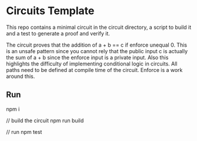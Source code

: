 # Circuits Template

This repo contains a minimal circuit in the circuit directory, a script to build it and a test to generate a proof and verify it.

The circuit proves that the addition of a + b == c if enforce unequal 0.
This is an unsafe pattern since you cannot rely that the public input c is actually the sum of a + b since the enforce input is a private input.
Also this highlights the difficulty of implementing conditional logic in circuits. All paths need to be defined at compile time of the circuit.
Enforce is a work around this.

## Run

npm i

// build the circuit
npm run build 

// run
npm test



